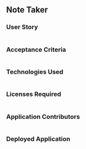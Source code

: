 ## Note Taker

### User Story
```
```

### Acceptance Criteria
```
```

### Technologies Used
```
```

### Licenses Required
```
```

### Application Contributors
```
```

### Deployed Application
```
```
